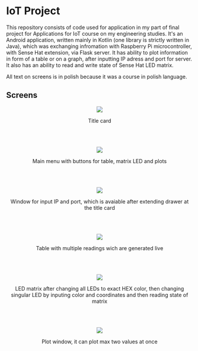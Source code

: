 # IoT Project

This repository consists of code used for application in my part of final project for Applications for IoT course on my engineering studies. It's an Android application, written mainly in Kotlin (one library is strictly written in Java), which was exchanging infromation with Raspberry Pi microcontroller, with Sense Hat extension, via Flask server. It has ability to plot information in form of a table or on a graph, after inputting IP adress and port for server. It also has an ability to read and write state of Sense Hat LED matrix. 

All text on screens is in polish because it was a course in polish language.

## Screens

<p align="center">
  <img src="https://github.com/Bfili/IoT_Project/blob/main/screens/title.PNG" />
</p>

<p align="center">Title card</p>
</br>
</br>

<p align="center">
  <img src="https://github.com/Bfili/IoT_Project/blob/main/screens/menu.PNG" />
</p>

<p align="center">Main menu with buttons for table, matrix LED and plots</p>
</br>
</br>

<p align="center">
  <img src="https://github.com/Bfili/IoT_Project/blob/main/screens/info.PNG" />
</p>

<p align="center">Window for input IP and port, which is avaiable after extending drawer at the title card</p>
</br>
</br>

<p align="center">
  <img src="https://github.com/Bfili/IoT_Project/blob/main/screens/tabela_multiple.PNG" />
</p>

<p align="center">Table with multiple readings wich are generated live</p>
</br>
</br>

<p align="center">
  <img src="https://github.com/Bfili/IoT_Project/blob/main/screens/matryca_after.PNG" />
</p>

<p align="center">LED matrix after changing all LEDs to exact HEX color, then changing singular LED by inputing color and coordinates and then reading state of matrix</p>
</br>
</br>

<p align="center">
  <img src="https://github.com/Bfili/IoT_Project/blob/main/screens/wykresy_after.PNG" />
</p>

<p align="center">Plot window, it can plot max two values at once</p>
</br>
</br>
